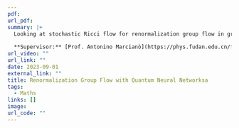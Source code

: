 ```yaml
---
pdf: 
url_pdf:
summary: |+
  Looking at stochastic Ricci flow for renormalization group flow in gravity with quantum neural networks and topological quantum field theory. We also look at connecting this to topological wormholes and string defects.
  
  **Supervisor:** [Prof. Antonino Marcianò](https://phys.fudan.edu.cn/f7/88/c7605a63368/page.html)
url_video: ""
url_link: ""
date: 2023-09-01
external_link: ""
title: Renormalization Group Flow with Quantum Neural Networksa
tags:
  - Maths
links: []
image: 
url_code: ""
---
```

